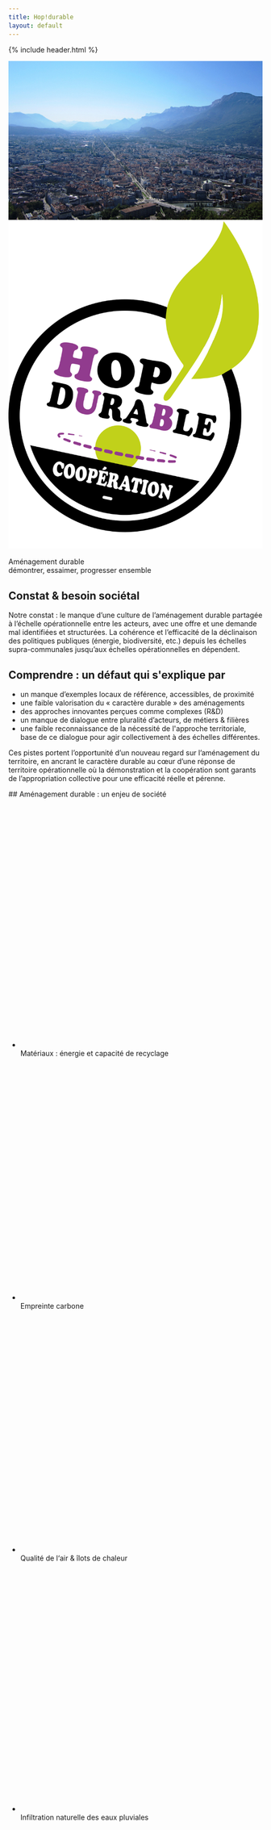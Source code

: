 ```yaml
---
title: Hop!durable
layout: default
---
```


{% include header.html %} 

<section class="section_header">
  <div class="wrapper">
    <span class="site-header-background"><img src="/assets/images/background_grenoble.jpg" alt="" /></span>
    <div class="site-title">
      <a class="site-logo" href="{{ site.baseurl }}/"><img src="assets/images/logo_hop_amenagement_durable.svg" alt="Logo {{ site.title }}"></a>
      <p class="site-slogan">Aménagement durable <br> démontrer, essaimer, progresser ensemble</p>
    </div>
  </div>
</section>

<section>
<div class="section_content" markdown="1">

## Constat & besoin sociétal
Notre constat : le manque d’une culture de l’aménagement durable partagée à l’échelle opérationnelle entre les acteurs, avec une offre et une demande mal identifiées et structurées. La cohérence et l’efficacité de la déclinaison des politiques publiques (énergie, biodiversité, etc.) depuis les échelles supra-communales jusqu’aux échelles opérationnelles en dépendent.  

## Comprendre : un défaut qui s'explique par
 - un manque d’exemples locaux de référence, accessibles, de proximité  
 - une faible valorisation du « caractère durable » des aménagements  
 - des approches innovantes perçues comme complexes (R&D)  
 - un manque de dialogue entre pluralité d’acteurs, de métiers & filières  
 - une faible reconnaissance de la nécessité de l'approche territoriale, base de ce dialogue pour agir collectivement à des échelles différentes.  
 
Ces pistes portent l’opportunité d’un nouveau regard sur l’aménagement du territoire, en ancrant le caractère durable au cœur d’une réponse de territoire opérationnelle où la démonstration et la coopération sont garants de l’appropriation collective pour une efficacité réelle et pérenne.
</div>
</section>

<section class="black">
<div class="section_content section_graph" markdown="1">
## Aménagement durable : un enjeu de société

 - <svg xmlns="http://www.w3.org/2000/svg" version="1.1" class="svg-size" viewBox="0 0 80 80"><use xlink:href="{{ site.baseurl }}/assets/images/symbols.svg#hd-eco-light" /></svg> Matériaux : énergie et capacité de recyclage
 - <svg xmlns="http://www.w3.org/2000/svg" version="1.1" class="svg-size" viewBox="0 0 80 80"><use xlink:href="{{ site.baseurl }}/assets/images/symbols.svg#hd-foot" /></svg> Empreinte carbone
 - <svg xmlns="http://www.w3.org/2000/svg" version="1.1" class="svg-size" viewBox="0 0 80 80"><use xlink:href="{{ site.baseurl }}/assets/images/symbols.svg#hd-earth-oxygen" /></svg> Qualité de l‘air & îlots de chaleur

<!-- /Second list -->
 - <svg xmlns="http://www.w3.org/2000/svg" version="1.1" class="svg-size" viewBox="0 0 80 80"><use xlink:href="{{ site.baseurl }}/assets/images/symbols.svg#hd-cloud" /></svg> Infiltration naturelle des eaux pluviales
 - <svg xmlns="http://www.w3.org/2000/svg" version="1.1" class="svg-size" viewBox="0 0 80 80"><use xlink:href="{{ site.baseurl }}/assets/images/symbols.svg#hd-hand-earth" /></svg> Ressources du sol biodiversité & pollutions
 - <svg xmlns="http://www.w3.org/2000/svg" version="1.1" class="svg-size" viewBox="0 0 80 80"><use xlink:href="{{ site.baseurl }}/assets/images/symbols.svg#hd-leaf" /></svg> Biodiversité & entretien limité
<br>
<br>

<p class="center">
  <a href="00-notre-offre.html" class="button">la Solution Hop</a> 
  <a href="01-nous-sommes.html" class="button">Qui sommes-nous ?</a>  
</p>
</div>
</section>

